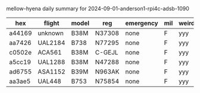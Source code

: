 mellow-hyena daily summary for 2024-09-01-anderson1-rpi4c-adsb-1090

|hex|flight|model|reg|emergency|mil|weirdo|
|--|--|--|--|--|--|--|
|a44169|unknown|B38M|N37308|none|F|yyy|
|aa7426|UAL2184|B738|N77295|none|F|yyy|
|c0502e|ACA561|B38M|C-GEJL|none|F|yyy|
|a5cc19|UAL1288|B38M|N47288|none|F|yyy|
|ad6755|ASA1152|B39M|N963AK|none|F|yyy|
|aa3ae5|UAL448|B753|N75854|none|F|yyy|
